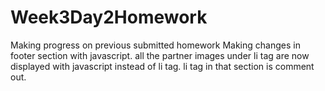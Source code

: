 # Week3Day2Homework
Making progress on previous submitted homework
Making changes in footer section with javascript. all the partner images under li tag are now displayed with javascript instead of li tag. li tag in that section is comment out.
